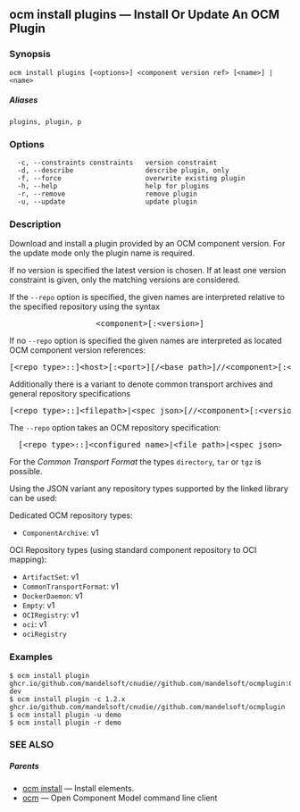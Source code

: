 ## ocm install plugins &mdash; Install Or Update An OCM Plugin

### Synopsis

```
ocm install plugins [<options>] <component version ref> [<name>] | <name>
```

##### Aliases

```
plugins, plugin, p
```

### Options

```
  -c, --constraints constraints   version constraint
  -d, --describe                  describe plugin, only
  -f, --force                     overwrite existing plugin
  -h, --help                      help for plugins
  -r, --remove                    remove plugin
  -u, --update                    update plugin
```

### Description


Download and install a plugin provided by an OCM component version.
For the update mode only the plugin name is required. 

If no version is specified the latest version is chosen. If at least one
version constraint is given, only the matching versions are considered.


If the <code>--repo</code> option is specified, the given names are interpreted
relative to the specified repository using the syntax

<center>
    <pre>&lt;component>[:&lt;version>]</pre>
</center>

If no <code>--repo</code> option is specified the given names are interpreted 
as located OCM component version references:

<center>
    <pre>[&lt;repo type>::]&lt;host>[:&lt;port>][/&lt;base path>]//&lt;component>[:&lt;version>]</pre>
</center>

Additionally there is a variant to denote common transport archives
and general repository specifications

<center>
    <pre>[&lt;repo type>::]&lt;filepath>|&lt;spec json>[//&lt;component>[:&lt;version>]]</pre>
</center>

The <code>--repo</code> option takes an OCM repository specification:

<center>
    <pre>[&lt;repo type>::]&lt;configured name>|&lt;file path>|&lt;spec json></pre>
</center>

For the *Common Transport Format* the types <code>directory</code>,
<code>tar</code> or <code>tgz</code> is possible.

Using the JSON variant any repository types supported by the 
linked library can be used:

Dedicated OCM repository types:
  - <code>ComponentArchive</code>: v1

OCI Repository types (using standard component repository to OCI mapping):
  - <code>ArtifactSet</code>: v1
  - <code>CommonTransportFormat</code>: v1
  - <code>DockerDaemon</code>: v1
  - <code>Empty</code>: v1
  - <code>OCIRegistry</code>: v1
  - <code>oci</code>: v1
  - <code>ociRegistry</code>


### Examples

```
$ ocm install plugin ghcr.io/github.com/mandelsoft/cnudie//github.com/mandelsoft/ocmplugin:0.1.0-dev
$ ocm install plugin -c 1.2.x ghcr.io/github.com/mandelsoft/cnudie//github.com/mandelsoft/ocmplugin
$ ocm install plugin -u demo
$ ocm install plugin -r demo
```

### SEE ALSO

##### Parents

* [ocm install](ocm_install.md)	 &mdash; Install elements.
* [ocm](ocm.md)	 &mdash; Open Component Model command line client


